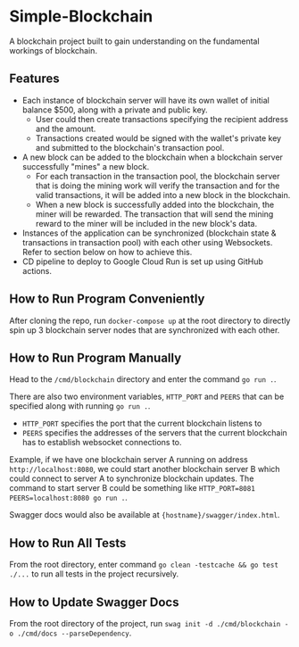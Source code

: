 # Simple-Blockchain
A blockchain project built to gain understanding on the fundamental workings of blockchain.

## Features
- Each instance of blockchain server will have its own wallet of initial balance $500, along with a private and public key.
    - User could then create transactions specifying the recipient address and the amount.
    - Transactions created would be signed with the wallet's private key and submitted to the blockchain's transaction pool.
- A new block can be added to the blockchain when a blockchain server successfully "mines" a new block.
    - For each transaction in the transaction pool, the blockchain server that is doing the mining work will verify the transaction and for the valid transactions, it will be added into a new block in the blockchain.
    - When a new block is successfully added into the blockchain, the miner will be rewarded. The transaction that will send the mining reward to the miner will be included in the new block's data.
- Instances of the application can be synchronized (blockchain state & transactions in transaction pool) with each other using Websockets. Refer to section below on how to achieve this.
- CD pipeline to deploy to Google Cloud Run is set up using GitHub actions.

## How to Run Program Conveniently
After cloning the repo, run `docker-compose up` at the root directory to directly spin up 3 blockchain server nodes that are synchronized with each other.

## How to Run Program Manually
Head to the `/cmd/blockchain` directory and enter the command `go run .`. 

There are also two environment variables, `HTTP_PORT` and `PEERS` that can be specified along with running `go run .`. 
- `HTTP_PORT` specifies the port that the current blockchain listens to
- `PEERS` specifies the addresses of the servers that the current blockchain has to establish websocket connections to.

Example, if we have one blockchain server A running on address `http://localhost:8080`, we could start another blockchain server B which could connect to server A to synchronize blockchain updates. The command to start server B could be something like `HTTP_PORT=8081 PEERS=localhost:8080 go run .`.

Swagger docs would also be available at `{hostname}/swagger/index.html`.

## How to Run All Tests
From the root directory, enter command `go clean -testcache && go test ./...` to run all tests in the project recursively.

## How to Update Swagger Docs
From the root directory of the project, run `swag init -d ./cmd/blockchain -o ./cmd/docs --parseDependency`.
